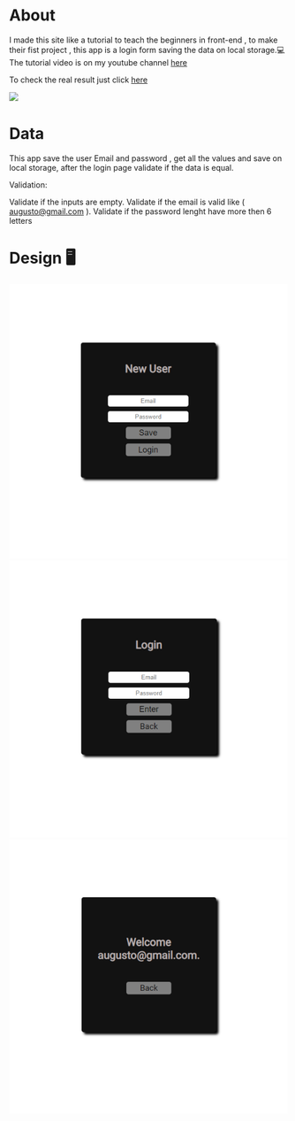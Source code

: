 
# About
I made this site like a tutorial to teach the beginners in front-end , to make their fist project , this app is a login form saving the data on local storage.💻
The tutorial video is on my youtube channel [here](https://www.youtube.com/watch?v=_6vsEZIoKD4&t=4591s)

To check the real result just click [here](https://tutorial-login.netlify.app)

<a href="https://www.youtube.com/channel/UCGZMgoM8XlEO-DLX_jARlYA" target="_blank"><img src="https://img.shields.io/badge/YouTube-FF0000?style=for-the-badge&logo=youtube&logoColor=white" target="_blank"></a> 

# Data

This app save the user Email and password , get all the values and save on local storage, after the login page validate if the data is equal.

Validation:

Validate if the inputs are empty.
Validate if the email is valid like ( augusto@gmail.com ).
Validate if the password lenght have more then 6 letters


# Design 🖥️

![1Image](design/design1.png)
![2Image](design/design2.png)
![3Image](design/design3.png)
